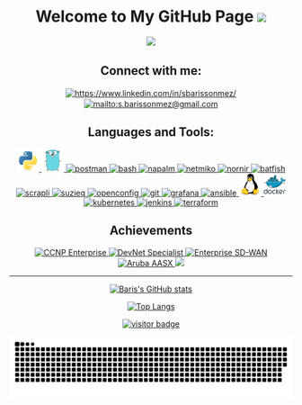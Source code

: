 <h1 align="center">
 Welcome to My GitHub Page
 <img src="https://media.giphy.com/media/hvRJCLFzcasrR4ia7z/giphy.gif" width="28">
</h1>

<div align="center">
  <img src="https://readme-typing-svg.herokuapp.com?font=Fira&color=%2336BCF7&size=30&lines=My+name+is+Baris+Sonmez;I+am+NetDevOps+Engineer&font=Fira%20Code&center=true&width=440&height=45&color=%2336BCF7Center=true&size=30">
</div>
 

<h2 align="center">Connect with me:</h2>
<div align="center">
 <a href="https://www.linkedin.com/in/sbarissonmez/" target="blank"> <img align="center" src="https://raw.githubusercontent.com/rahuldkjain/github-profile-readme-generator/master/src/images/icons/Social/linked-in-alt.svg" alt="https://www.linkedin.com/in/sbarissonmez/" height="30" width="40" />
 </a>
 <a href="mailto:s.barissonmez@gmail.com" target="blank"><img align="center" src="https://cdn.worldvectorlogo.com/logos/official-gmail-icon-2020-.svg" alt="mailto:s.barissonmez@gmail.com" height="30" width="40" />
 </a>
</div>
<h2 align="center">Languages and Tools:</h2>
<div align="center">
<a href="https://www.python.org" target="_blank" rel="noreferrer" >
  <img src="https://raw.githubusercontent.com/devicons/devicon/master/icons/python/python-original.svg" alt="python" width="40" height="40" style="max-width:100%;"/>
</a>
<a href="https://golang.org" target="_blank" rel="noreferrer"> 
  <img src="https://raw.githubusercontent.com/devicons/devicon/master/icons/go/go-original.svg" alt="go" width="40" height="40" style="max-width:100%;"/>
 </a>
<a href="https://postman.com" rel="nofollow">
  <img src="https://camo.githubusercontent.com/93b32389bf746009ca2370de7fe06c3b5146f4c99d99df65994f9ced0ba41685/68747470733a2f2f7777772e766563746f726c6f676f2e7a6f6e652f6c6f676f732f676574706f73746d616e2f676574706f73746d616e2d69636f6e2e737667" alt="postman" width="40" height="40" style="max-width:100%;"/>
</a>
<a href="https://www.gnu.org/software/bash/" target="_blank" rel="noreferrer"> 
  <img src="https://e7.pngegg.com/pngimages/48/567/png-clipart-bash-shell-script-command-line-interface-z-shell-shell-rectangle-logo-thumbnail.png" alt="bash" width="40" height="40" style="max-width:100%;"/> 
 </a>
</a>
<a href="https://napalm.readthedocs.io" rel="nofollow"> 
  <img src="https://avatars.githubusercontent.com/u/16415577?s=280&v=4" alt="napalm" width="40" height="40" style="max-width:100%;"/> 
 </a>
<a href="https://ktbyers.github.io/netmiko/docs/netmiko/index.html" rel="nofollow"> 
  <img src="https://user-images.githubusercontent.com/13288840/177058960-1d8e6e4a-66b6-4554-a022-53951e309213.png" alt="netmiko" width="40" height="40" style="max-width:100%;"/> 

<a href="https://nornir.readthedocs.io" rel="nofollow">
  <img src="https://nornir.readthedocs.io/en/latest/_images/nornir_logo_02.jpg" alt="nornir" width="40" height="40" style="max-width:100%;"/> 
</a>
<a href="https://www.batfish.org/" rel="nofollow"> 
  <img src="https://www.batfish.org/assets/favicon/favicon.ico" alt="batfish" width="40" height="40" style="max-width:100%;"/> 
</a>
<a href="https://carlmontanari.github.io/scrapli/" rel="nofollow"> 
  <img src="https://www.packetcoders.io/content/images/2021/07/scrapli.svg" alt="scrapli" width="40" height="40" style="max-width:100%;"/> 
</a>
<a href="https://suzieq.readthedocs.io" rel="nofollow"> 
  <img src="https://repository-images.githubusercontent.com/232338630/806d3a80-fa93-11ea-88b8-8d5e4cb02a6a" alt="suzieq" width="40" height="40" style="max-width:100%;"/> 
</a>
<!--
 <a href="https://docs.pytest.org/en/7.1.x/" rel="nofollow"> 
  <img src="https://docs.pytest.org/en/7.1.x/_static/pytest_logo_curves.svg" alt="pytest" width="40" height="40" style="max-width:100%;"/> 
 </a>
--> 
<a href="https://www.openconfig.net/" rel="nofollow"> 
  <img src="https://www.openconfig.net/img/oc-logo-accent.svg" alt="openconfig" width="40" height="40" style="max-width:100%;"/> 
</a>
<a href="https://git-scm.com/" target="_blank" rel="noreferrer">
  <img src="https://www.vectorlogo.zone/logos/git-scm/git-scm-icon.svg" alt="git" width="40" height="40" style="max-width:100%;"/>
</a>
<a href="https://grafana.com" target="_blank" rel="noreferrer">
  <img src="https://www.vectorlogo.zone/logos/grafana/grafana-icon.svg" alt="grafana" width="40" height="40" style="max-width:100%;"/>
</a>
<a href="https://www.ansible.com/" rel="nofollow"> 
  <img src="https://user-images.githubusercontent.com/13288840/177060536-190fedef-39fe-4b99-9aed-188ca4471bac.png" alt="ansible" width="40" height="40" style="max-width:100%;"/> 
</a>
<!--
 <a href="https://www.redhat.com/en/technologies/linux-platforms/enterprise-linux" rel="nofollow">
  <img src="https://raw.githubusercontent.com/devicons/devicon/master/icons/redhat/redhat-original.svg" alt="redhat" width="40" height="40" style="max-width:100%;"> 
 </a>
 -->
 <a href="https://www.linux.org/" target="_blank" rel="noreferrer">
  <img src="https://raw.githubusercontent.com/devicons/devicon/master/icons/linux/linux-original.svg" alt="linux" width="40" height="40" style="max-width:100%;"/>
</a>
<a href="https://www.docker.com/" target="_blank" rel="noreferrer">
  <img src="https://raw.githubusercontent.com/devicons/devicon/master/icons/docker/docker-original-wordmark.svg" alt="docker" width="40" height="40" style="max-width:100%;"/>
</a>
<a href="https://kubernetes.io/" target="_blank" rel="noreferrer">
  <img src="https://user-images.githubusercontent.com/13288840/177059841-71acd10f-0098-47ab-b950-eb730de8255f.png" alt="kubernetes" width="40" height="40" style="max-width:100%;"/>
</a>
<!--
 <a href="https://www.vagrantup.com/" target="_blank" rel="noreferrer">
  <img src="https://user-images.githubusercontent.com/13288840/177060276-1971da54-29b2-471c-a80d-d963ddebf381.png" alt="vagrant" width="40" height="40" style="max-width:100%;"/>
 </a>
 <a href="https://www.gremlin.com/" target="_blank" rel="noreferrer">
  <img src="https://user-images.githubusercontent.com/13288840/177060260-d154153c-796f-4ae9-a341-e2c3a71357ee.png" alt="gremlin" width="40" height="40" style="max-width:100%;"/>
 </a>
<a href="https://about.gitlab.com/" rel="nofollow"> 
  <img src="https://cdn.worldvectorlogo.com/logos/gitlab.svg" alt="gitlab" width="40" height="40" style="max-width:100%;"/> 
</a>
-->
<a href="https://www.jenkins.io" target="_blank" rel="noreferrer">
  <img src="https://www.vectorlogo.zone/logos/jenkins/jenkins-icon.svg" alt="jenkins" width="40" height="40" style="max-width:100%;"/>
</a>
<a href="https://www.terraform.io/" target="_blank" rel="noreferrer">
  <img src="https://user-images.githubusercontent.com/13288840/177059919-11874bd2-5a22-45f4-821b-999d11a4892b.png" alt="terraform" width="40" height="40" style="max-width:100%;"/>
</a>
<!--
 <a href="https://www.chef.io/" target="_blank" rel="noreferrer">
  <img src="https://user-images.githubusercontent.com/13288840/177060022-84cce608-3d9c-4fd8-bba1-3a7b2c0848c4.png" alt="chef" width="40" height="40" style="max-width:100%;"/>
 </a>
 <a href="https://puppet.com/" target="_blank" rel="noreferrer">
  <img src="https://user-images.githubusercontent.com/13288840/177060099-7695889b-40b2-4eeb-8121-4379da967287.png" alt="puppet" width="40" height="40" style="max-width:100%;"/>
 </a>
 <a href="https://www.atlassian.com/software/bamboo" target="_blank" rel="noreferrer">
  <img src="https://user-images.githubusercontent.com/13288840/177060635-6ad2c147-e3c1-47bc-a782-98d4d45090f2.png" alt="bamboo" width="40" height="40" style="max-width:100%;"/>
 </a>
 <a href="https://bitbucket.org/" target="_blank" rel="noreferrer">
  <img src="https://user-images.githubusercontent.com/13288840/177060697-16212965-984c-46f0-b538-f57d8df2dec6.png" alt="bitbucket" width="40" height="40" style="max-width:100%;"/>
 </a>
 <a href="https://octopus.com/" target="_blank" rel="noreferrer">
  <img src="https://user-images.githubusercontent.com/13288840/177060812-94cf26cb-d9b5-435d-8074-8e46cdd2111d.png" alt="octopus" width="40" height="40" style="max-width:100%;"/>
 </a>
 <a href="https://saltproject.io/" target="_blank" rel="noreferrer">
  <img src="https://user-images.githubusercontent.com/13288840/177060515-d7874ada-aecf-4ced-8594-091fb37e97eb.png" alt="saltstack" width="40" height="40" style="max-width:100%;"/>
 </a>
 <a href="https://www.nagios.org/" target="_blank" rel="noreferrer">
  <img src="https://user-images.githubusercontent.com/13288840/177060761-1d665d34-f8d6-420f-8d0c-f020cbca8777.png" alt="nagios" width="40" height="40" style="max-width:100%;"/>
 </a>
 <a href="https://www.servicenow.com/" target="_blank" rel="noreferrer">
  <img src="https://user-images.githubusercontent.com/13288840/177060476-77c22660-15a6-4455-bec8-56cfef774593.png" alt="servicenow" width="40" height="40" style="max-width:100%;"/>
 </a>
-->
</div>


<h2 align="center">Achievements</h2>
<div align="center">
 <a href="https://www.credly.com/badges/cd644a1e-1ddd-4125-99cd-2ed4fcfb8f1f/public_url" target="_blank" rel="noreferrer">
  <img src="https://images.credly.com/size/680x680/images/07f70c56-f067-458e-bbe5-736f055f0cce/CCNP_Enterprise_large.png" alt="CCNP Enterprise" width="150"/>
 </a>
 <a href="https://www.credly.com/badges/f68cdb78-aa23-4759-bc1c-52473150598d/public_url" target="_blank" rel="noreferrer">
  <img src="https://images.credly.com/size/680x680/images/2f571cea-d149-418c-b01e-c7e51b6ef061/Cisco_DevNetSpecialist.png" alt="DevNet Specialist" width="150"/>
 </a>
 <a href="https://www.credly.com/badges/019c37a2-f99a-451c-8127-31bf4eb3ed82/public_url" target="_blank" rel="noreferrer">
  <img src="https://user-images.githubusercontent.com/13288840/177061760-56370d5c-3b1b-4872-befa-409c33047f44.png" alt="Enterprise SD-WAN" width="150"/>
 </a>
 <a href="https://www.credly.com/badges/450dc86c-d19e-4874-b74e-41174e246aca/public_url" target="_blank" rel="noreferrer">
  <img src="https://images.credly.com/size/680x680/images/47c077de-cb53-4163-9440-4dc51b15d5e9/image.png" alt="Aruba AASX" width="150"/>
 </a>
<!-- 
 <a href="https://www.credly.com/badges/d991a240-69e5-48cf-babd-fcc80bed1467/public_url" target="_blank" rel="noreferrer">
  <img src="https://images.credly.com/size/680x680/images/e70e8fe5-86bd-4040-bf56-fda0e39f21a6/image.png" width="150"/>
 </a>
-->
 <a href="https://learn.arista.com/blocks/course_linkedincert/verifycert.php?AN15863157" target="_blank" rel="noreferrer">
  <img src="https://user-images.githubusercontent.com/13288840/177061951-f0cd1fa9-06c8-439d-a540-339f1d9be9ac.png" width="150"/>
 </a>
<!--
 <a href="https://certificates.infoblox.com/35200748-308a-4cf3-8b28-f5b9588e3849#gs.4odkgf" target="_blank" rel="noreferrer">
  <img src="https://templates.images.credential.net/16324787241572959715944619148545.png" width="150"/>
 </a>
 <a href="https://certificates.infoblox.com/c5e6455f-5631-49b1-b9b4-93ce4ed54fab" target="_blank" rel="noreferrer">
  <img src="https://templates.images.credential.net/16324787613378858785456818705712.png" width="150"/>
 </a>
 <a href="https://certificates.infoblox.com/5ac4c4f1-2077-4a7c-bafb-8a548baf5658" target="_blank" rel="noreferrer">
  <img src="https://templates.images.credential.net/16324787854395002295023992005185.png" width="150"/>
 </a>
 <a href="https://www.scrumstudy.com/certification/verify?type=SFC&number=921488" target="_blank" rel="noreferrer">
  <img src="https://user-images.githubusercontent.com/13288840/177019981-324db4da-ecec-47e9-8e44-d31558f37959.png" width="150"/>
 </a>
 <a href="http://81cd1176253f3f59d435-ac22991740ab4ff17e21daf2ed577041.r77.cf1.rackcdn.com/Certificate/SixSigmaYellowBelt-BarisSonmez-853857.pdf" target="_blank" rel="noreferrer">
  <img src="https://user-images.githubusercontent.com/13288840/177062376-2b0c0f98-504c-48a2-adb0-91e7f9ed4307.png" width="150"/>
 </a>
  <a href="https://www.credly.com/badges/4362efec-3355-49c4-9ad4-2de941235e1f/public_url" target="_blank" rel="noreferrer">
  <img src="https://images.credly.com/size/680x680/images/2700b813-82b8-4232-9b36-5dcd5cd24584/Badges_v8-08_Co-Creator.png" width="150"/>
 </a>
  <a href="https://www.credly.com/badges/03f9dc5d-3c9a-4ad4-936a-4a00058ddd18/public_url" target="_blank" rel="noreferrer">
  <img src="https://images.credly.com/size/680x680/images/bc08972c-3c7d-4b99-82a0-c94bcca36674/Badges_v8-07_Practitioner.png" width="150"/>
 </a>
  <a href="https://www.credly.com/badges/1afdfd94-8c87-47ab-8617-895e21e93d40/public_url" target="_blank" rel="noreferrer">
  <img src="https://images.credly.com/size/680x680/images/09f644d1-eed2-4279-bc49-1e26cddc9d3d/Team_Essentials.png" width="150"/>
 </a>
-->
</div>
 
<!--Statistics-->
<hr>
<div align="center">
 <div align="center">
 
[![Baris's GitHub stats](https://github-readme-stats.vercel.app/api?username=sbarissonmez&count_private=true&include_all_commits=true&border_color=black)](https://github.com/anuraghazra/github-readme-stats)  

<!--
[![Top Langs](https://github-readme-stats.vercel.app/api/top-langs/?username=sbarissonmez&border_color=black)](https://github.com/anuraghazra/github-readme-stats)  
-->

[![Top Langs](https://github-readme-stats.vercel.app/api/top-langs/?username=sbarissonmez&layout=compact&border_color=black)](https://github.com/anuraghazra/github-readme-stats)

[![visitor badge](https://visitor-badge.glitch.me/badge?page_id=sbarissonmez.visitor-badge)](https://github.com/jwenjian/visitor-badge)

<!--  
  <a href="https://github.com/sbarissonmez/github-profile-views-counter">
   <img align="center" src="https://komarev.com/ghpvc/?username=sbarissonmez&color=f75c7e">
  </a>
  <a href="https://github.com/sbarissonmez?tab=followers">
    <img align="center"  src="https://img.shields.io/github/followers/sbarissonmez?style=flat-square&color=f75c7e">
  </a>
-->
 </div>
<!--
 <div>
  <img align="center" src="https://github-readme-stats.vercel.app/api?username=sbarissonmez&show_icons=true&theme=radical" />
  <a href="https://git.io/streak-stats">
   <img align="center" src="https://github-readme-streak-stats.herokuapp.com?user=sbarissonmez&theme=radical&date_format=j%20M%5B%20Y%5D" />
  </a>
 </div>
--> 
 
 <div  align="center"> <img src="https://github.com/sbarissonmez/sbarissonmez/blob/output/github-contribution-grid-snake.svg" /></div>
